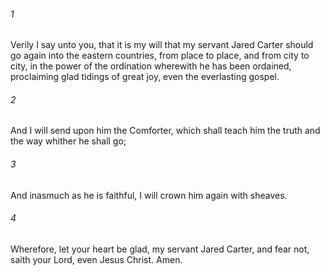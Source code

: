 ###### 1
Verily I say unto you, that it is my will that my servant Jared Carter should go again into the eastern countries, from place to place, and from city to city, in the power of the ordination wherewith he has been ordained, proclaiming glad tidings of great joy, even the everlasting gospel.

###### 2
And I will send upon him the Comforter, which shall teach him the truth and the way whither he shall go;

###### 3
And inasmuch as he is faithful, I will crown him again with sheaves.

###### 4
Wherefore, let your heart be glad, my servant Jared Carter, and fear not, saith your Lord, even Jesus Christ. Amen.

